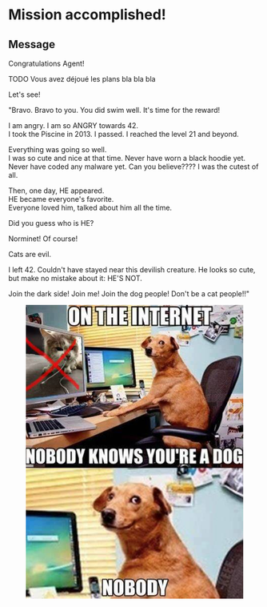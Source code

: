 # Mission accomplished!

## Message

Congratulations Agent!

TODO Vous avez déjoué les plans bla bla bla

Let's see!

"Bravo. Bravo to you. You did swim well. It's time for the reward!

I am angry. I am so ANGRY towards 42.  
I took the Piscine in 2013. I passed. I reached the level 21 and beyond.

Everything was going so well.  
I was so cute and nice at that time. Never have worn a black hoodie yet. Never have coded any malware yet. Can you believe???? I was the cutest of all.

Then, one day, HE appeared.  
HE became everyone's favorite.  
Everyone loved him, talked about him all the time.

Did you guess who is HE?

Norminet! Of course!

Cats are evil.

I left 42. Couldn't have stayed near this devilish creature. He looks so cute, but make no mistake about it: HE'S NOT.

Join the dark side! Join me! Join the dog people! Don't be a cat people!!"

<p align="center">
  <img src="nobody.jpg" alt="dog" />
</p>
